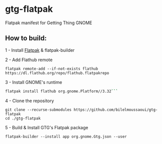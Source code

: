 # gtg-flatpak
Flatpak manifest for Getting Thing GNOME

## How to build:
1 - Install [Flatpak](https://flatpak.org/setup/) & flatpak-builder

2 - Add Flathub remote

```
flatpak remote-add --if-not-exists flathub https://dl.flathub.org/repo/flathub.flatpakrepo
```

3 - Install GNOME's runtime

```bash
flatpak install flathub org.gnome.Platform//3.32```
```

4 - Clone the repository

```
git clone --recurse-submodules https://github.com/bilelmoussaoui/gtg-flatpak
cd ./gtg-flatpak
``` 

5 - Build & Install GTG's Flatpak package
```
flatpak-builder --install app org.gnome.Gtg.json --user
```
